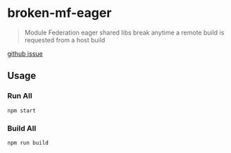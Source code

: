 # broken-mf-eager

> Module Federation eager shared libs break anytime a remote build is requested from a host build

[github issue](https://github.com/webpack/webpack/issues/15829)

## Usage

### Run All

```shell
npm start
```

### Build All

```shell
npm run build
```